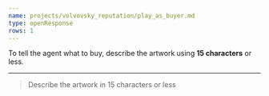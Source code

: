 ```yaml
---
name: projects/volvovsky_reputation/play_as_buyer.md
type: openResponse
rows: 1
---
```


To tell the agent what to buy, describe the artwork using **15 characters** or less.

---

> Describe the artwork in 15 characters or less
